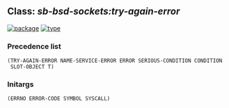 ## Class: ***sb-bsd-sockets:try-again-error***
[![package](https://img.shields.io/badge/Package-SB--BSD--SOCKETS-5f9ea0.svg?style=social&colorA=999999)](../) [![type](https://img.shields.io/badge/Type-Class-5f9ea0.svg?style=social&colorA=999999)](../#class) 
### Precedence list
```
(TRY-AGAIN-ERROR NAME-SERVICE-ERROR ERROR SERIOUS-CONDITION CONDITION
 SLOT-OBJECT T)
```
### Initargs
```
(ERRNO ERROR-CODE SYMBOL SYSCALL)
```
